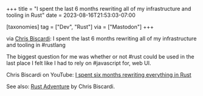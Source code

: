 +++
title = "I spent the last 6 months rewriting all of my infrastructure and tooling in Rust"
date = 2023-08-16T21:53:03-07:00

[taxonomies]
tag = ["Dev", "Rust"]
via = ["Mastodon"]
+++

via [Chris Biscardi](https://hachyderm.io/@chrisbiscardi/110900588951817820): I spent the last 6 months rewriting all of my infrastructure and tooling in #rustlang 

<!-- more -->

The biggest question for me was whether or not #rust could be used in the last place I felt like I had to rely on #javascript for, web UI.

Chris Biscardi on YouTube: [I spent six months rewriting everything in Rust](https://www.youtube.com/watch?v=vL2nB1VwX1M)

See also: [Rust Adventure](https://www.rustadventure.dev) by Chris Biscardi.
